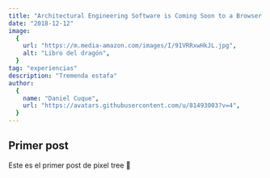 ```yaml
---
title: "Architectural Engineering Software is Coming Soon to a Browser Near You: Q&amp;A with Paul O’Carroll of Arcol"
date: "2018-12-12"
image:
  {
    url: "https://m.media-amazon.com/images/I/91VRRxwHkJL.jpg",
    alt: "Libro del dragón",
  }
tag: "experiencias"
description: "Tremenda estafa"
author:
  {
    name: "Daniel Cuque",
    url: "https://avatars.githubusercontent.com/u/81493003?v=4",
  }
---
```


## Primer post

Este es el primer post de pixel tree 🖖
